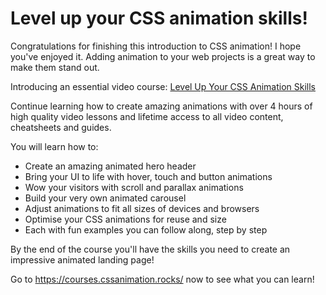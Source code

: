 # Level up your CSS animation skills!

Congratulations for finishing this introduction to CSS animation! I hope you've enjoyed it. Adding animation to your web projects is a great way to make them stand out.

Introducing an essential video course: [Level Up Your CSS Animation Skills](http://courses.cssanimation.rocks/)

Continue learning how to create amazing animations with over 4 hours of high quality video lessons and lifetime access to all video content, cheatsheets and guides.

You will learn how to:

- Create an amazing animated hero header
- Bring your UI to life with hover, touch and button animations
- Wow your visitors with scroll and parallax animations
- Build your very own animated carousel
- Adjust animations to fit all sizes of devices and browsers
- Optimise your CSS animations for reuse and size
- Each with fun examples you can follow along, step by step

By the end of the course you'll have the skills you need to create an impressive animated landing page!

Go to https://courses.cssanimation.rocks/ now to see what you can learn!
